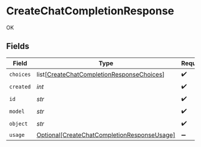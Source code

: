 # CreateChatCompletionResponse

OK


## Fields

| Field                                                                                                   | Type                                                                                                    | Required                                                                                                | Description                                                                                             |
| ------------------------------------------------------------------------------------------------------- | ------------------------------------------------------------------------------------------------------- | ------------------------------------------------------------------------------------------------------- | ------------------------------------------------------------------------------------------------------- |
| `choices`                                                                                               | list[[CreateChatCompletionResponseChoices](../../models/shared/createchatcompletionresponsechoices.md)] | :heavy_check_mark:                                                                                      | N/A                                                                                                     |
| `created`                                                                                               | *int*                                                                                                   | :heavy_check_mark:                                                                                      | N/A                                                                                                     |
| `id`                                                                                                    | *str*                                                                                                   | :heavy_check_mark:                                                                                      | N/A                                                                                                     |
| `model`                                                                                                 | *str*                                                                                                   | :heavy_check_mark:                                                                                      | N/A                                                                                                     |
| `object`                                                                                                | *str*                                                                                                   | :heavy_check_mark:                                                                                      | N/A                                                                                                     |
| `usage`                                                                                                 | [Optional[CreateChatCompletionResponseUsage]](../../models/shared/createchatcompletionresponseusage.md) | :heavy_minus_sign:                                                                                      | N/A                                                                                                     |